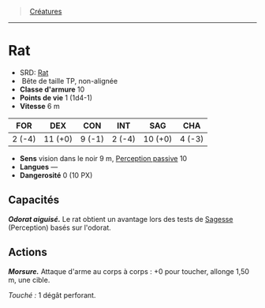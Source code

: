 ﻿---
!MonsterHD
Type: Bête
Size: TP
Alignment: non-alignée
ArmorClass: 10
HitPoints: 1 (1d4-1)
Speed: 6 m
Strength: ' 2 (-4)'
Dexterity: 11 (+0)
Constitution: ' 9 (-1)'
Intelligence: ' 2 (-4)'
Wisdom: 10 (+0)
Charisma: ' 4 (-3)'
Senses: vision dans le noir 9 m, [Perception passive](hd_abilities_dexterity_perception_passive.md) 10
Languages: —
Challenge: 0 (10 PX)
Id: monsters_hd.md#rat
ParentLink: monsters_hd.md#créatures
Name: Rat
ParentName: Créatures
NameLevel: 1
AltName: '[Rat](srd_monsters_rat.md)'
Attributes: {}
---
> [Créatures](hd_monsters.md)

---

# Rat

- SRD: [Rat](srd_monsters_rat.md)
-  Bête de taille TP, non-alignée
- **Classe d'armure** 10
- **Points de vie** 1 (1d4-1)
- **Vitesse** 6 m

|FOR|DEX|CON|INT|SAG|CHA|
|---|---|---|---|---|---|
| 2 (-4)|11 (+0)| 9 (-1)| 2 (-4)|10 (+0)| 4 (-3)|

- **Sens** vision dans le noir 9 m, [Perception passive](hd_abilities_dexterity_perception_passive.md) 10
- **Langues** —
- **Dangerosité** 0 (10 PX)

## Capacités

**_Odorat aiguisé._** Le rat obtient un avantage lors des tests de [Sagesse](hd_abilities_wisdom.md) (Perception) basés sur l'odorat.

## Actions

**_Morsure._** Attaque d'arme au corps à corps : +0 pour toucher, allonge 1,50 m, une cible.

_Touché :_ 1 dégât perforant.

